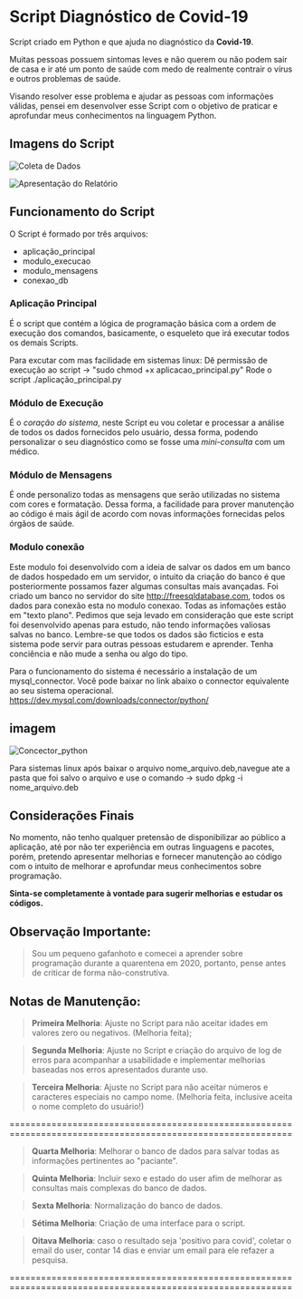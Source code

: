 # Script Diagnóstico de Covid-19

Script criado em Python e que ajuda no diagnóstico da **Covid-19**.

Muitas pessoas possuem sintomas leves e não querem ou não podem sair de casa e ir até um ponto de saúde com medo de realmente contrair o vírus e outros problemas de saúde.

Visando resolver esse problema e ajudar as pessoas com informações válidas, pensei em desenvolver esse Script com o objetivo de praticar e aprofundar meus conhecimentos na linguagem Python.

## Imagens do Script

![Coleta de Dados](https://i.imgur.com/8lDM9dO.png)

![Apresentação do Relatório](https://i.imgur.com/gcYPGsJ.png)

## Funcionamento do Script

O Script é formado por três arquivos:

* aplicação_principal
* modulo_execucao
* modulo_mensagens
* conexao_db


### Aplicação Principal

É o script que contém a lógica de programação básica com a ordem de execução dos comandos, basicamente, o esqueleto que irá executar todos os demais Scripts.

Para excutar com mas facilidade em sistemas linux:
Dê permissão de execução ao script -> "sudo chmod +x aplicacao_principal.py"
Rode o script ./aplicação_principal.py

### Módulo de Execução

É o *coração do sistema*, neste Script eu vou coletar e processar a análise de todos os dados fornecidos pelo usuário, dessa forma, podendo personalizar o seu diagnóstico como se fosse uma *mini-consulta* com um médico.


### Módulo de Mensagens

É onde personalizo todas as mensagens que serão utilizadas no sistema com cores e formatação. Dessa forma, a facilidade para prover manutenção ao código é mais ágil de acordo com novas informações fornecidas pelos órgãos de saúde.

### Modulo conexão

Este modulo foi desenvolvido com a ideia de salvar os dados em um banco de dados hospedado em um servidor, o intuito da criação do banco é que posteriormente possamos fazer algumas consultas mais avançadas. 
Foi criado um banco no servidor do site http://freesqldatabase.com, todos os dados para conexão esta no modulo conexao. Todas as infomações estão em "texto plano". Pedimos que seja levado em consideração que este script foi desenvolvido apenas para estudo, não tendo informações valiosas salvas no banco. Lembre-se que todos os dados são ficticios e esta sistema pode servir para outras pessoas estudarem e aprender. Tenha conciência e não mude a senha ou algo do tipo.

Para o funcionamento do sistema é necessário a instalação de um mysql_connector. Você pode baixar no link abaixo o connector equivalente ao seu sistema operacional.
https://dev.mysql.com/downloads/connector/python/

## imagem
![Concector_python](https://i.imgur.com/xRmtDls.png)

Para sistemas linux após baixar o arquivo nome_arquivo.deb,navegue ate a pasta que foi salvo o arquivo e use o comando -> sudo dpkg -i nome_arquivo.deb 

## Considerações Finais

No momento, não tenho qualquer pretensão de disponibilizar ao público a aplicação, até por não ter experiência em outras linguagens e pacotes, porém, pretendo apresentar melhorias e fornecer manutenção ao código com o intuito de melhorar e aprofundar meus conhecimentos sobre programação.

**Sinta-se completamente à vontade para sugerir melhorias e estudar os códigos.**

## Observação Importante:

> Sou um pequeno gafanhoto e comecei a aprender sobre programação durante a quarentena em 2020, portanto, pense antes de criticar de forma não-construtiva.

## Notas de Manutenção:

> **Primeira Melhoria**: Ajuste no Script para não aceitar idades em valores zero ou negativos. (Melhoria feita);

> **Segunda Melhoria**: Ajuste no Script e criação do arquivo de log de erros para acompanhar a usabilidade e implementar melhorias baseadas nos erros apresentados durante uso. 

> **Terceira Melhoria**: Ajuste no Script para não aceitar números e caracteres especiais no campo nome. (Melhoria feita, inclusive aceita o nome completo do usuário!)

============================================================================================================

> **Quarta Melhoria**: Melhorar o banco de dados para salvar todas as informações pertinentes ao "paciante".

> **Quinta Melhoria**: Incluir sexo e estado do user afim de melhorar as consultas mais complexas do banco de dados.

> **Sexta Melhoria**: Normalização do banco de dados.

> **Sétima Melhoria**: Criação de uma interface para o script.

> **Oitava Melhoria**: caso o resultado seja 'positivo para covid', coletar o email do user, contar 14 dias e enviar um email para ele refazer a pesquisa.

============================================================================================================
